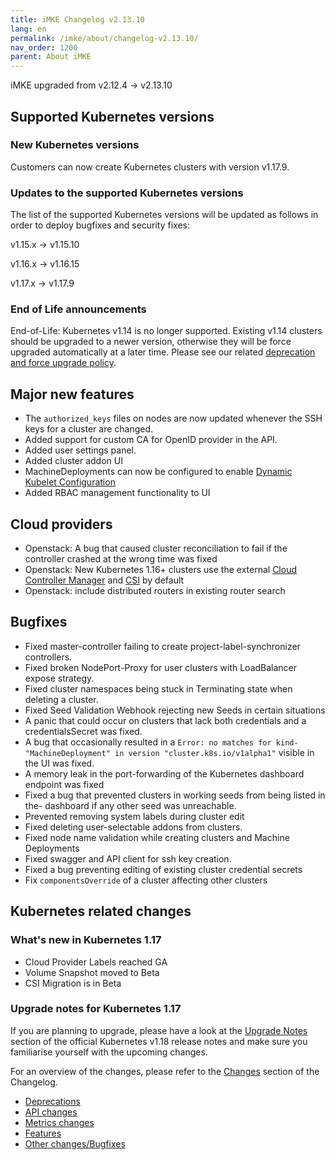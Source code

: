 ```yaml
---
title: iMKE Changelog v2.13.10
lang: en
permalink: /imke/about/changelog-v2.13.10/
nav_order: 1200
parent: About iMKE
---
```


iMKE upgraded from v2.12.4 → v2.13.10

## Supported Kubernetes versions

### New Kubernetes versions

Customers can now create Kubernetes clusters with version v1.17.9.

### Updates to the supported Kubernetes versions

The list of the supported Kubernetes versions will be updated as follows in order to deploy bugfixes and security fixes:

v1.15.x -> v1.15.10

v1.16.x -> v1.16.15

v1.17.x -> v1.17.9

### End of Life announcements

End-of-Life: Kubernetes v1.14 is no longer supported. Existing v1.14 clusters should be upgraded to a newer version, otherwise they will be force upgraded automatically at a later time. Please see our related [deprecation and force upgrade policy](../../clusterlifecycle/deprecationpolicy).

## Major new features

- The `authorized_keys` files on nodes are now updated whenever the SSH keys for a cluster are changed.
- Added support for custom CA for OpenID provider in the API.
- Added user settings panel.
- Added cluster addon UI
- MachineDeployments can now be configured to enable [Dynamic Kubelet Configuration](https://kubernetes.io/blog/2018/07/11/dynamic-kubelet-configuration/)
- Added RBAC management functionality to UI

## Cloud providers

- Openstack: A bug that caused cluster reconciliation to fail if the controller crashed at the wrong time was fixed
- Openstack: New Kubernetes 1.16+ clusters use the external [Cloud Controller Manager](https://kubernetes.io/docs/tasks/administer-cluster/running-cloud-controller/) and [CSI](https://kubernetes.io/blog/2019/01/15/container-storage-interface-ga/) by default
- Openstack: include distributed routers in existing router search

## Bugfixes

- Fixed master-controller failing to create project-label-synchronizer controllers.
- Fixed broken NodePort-Proxy for user clusters with LoadBalancer expose strategy.
- Fixed cluster namespaces being stuck in Terminating state when deleting a cluster.
- Fixed Seed Validation Webhook rejecting new Seeds in certain situations
- A panic that could occur on clusters that lack both credentials and a credentialsSecret was fixed.
- A bug that occasionally resulted in a `Error: no matches for kind- "MachineDeployment" in version "cluster.k8s.io/v1alpha1"` visible in the UI was fixed.
- A memory leak in the port-forwarding of the Kubernetes dashboard endpoint was fixed
- Fixed a bug that prevented clusters in working seeds from being listed in the- dashboard if any other seed was unreachable.
- Prevented removing system labels during cluster edit
- Fixed deleting user-selectable addons from clusters.
- Fixed node name validation while creating clusters and Machine Deployments
- Fixed swagger and API client for ssh key creation.
- Fixed a bug preventing editing of existing cluster credential secrets
- Fix `componentsOverride` of a cluster affecting other clusters

## Kubernetes related changes

### What's new in Kubernetes 1.17

- Cloud Provider Labels reached GA
- Volume Snapshot moved to Beta
- CSI Migration is in Beta

### Upgrade notes for Kubernetes 1.17

If you are planning to upgrade, please have a look at the [Upgrade Notes](https://v1-17.docs.kubernetes.io/docs/setup/release/notes/#urgent-upgrade-notes) section of the official Kubernetes v1.18 release notes and make sure you familiarise yourself with the upcoming changes.

For an overview of the changes, please refer to the [Changes](https://v1-17.docs.kubernetes.io/docs/setup/release/notes/#changes) section of the Changelog.

* [Deprecations](https://v1-17.docs.kubernetes.io/docs/setup/release/notes/#deprecations-and-removals)
* [API changes](https://v1-17.docs.kubernetes.io/docs/setup/release/notes/#api-changes)
* [Metrics changes](https://v1-17.docs.kubernetes.io/docs/setup/release/notes/#metrics-changes)
* [Features](https://v1-17.docs.kubernetes.io/docs/setup/release/notes/#notable-features)
* [Other changes/Bugfixes](https://v1-17.docs.kubernetes.io/docs/setup/release/notes/#other-notable-changes)
